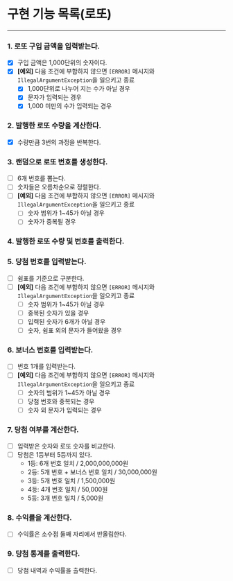 # 구현 기능 목록(로또)

---

### 1. 로또 구입 금액을 입력받는다.
- [x] 구입 금액은 1,000단위의 숫자이다.
- [x] **[예외]** 다음 조건에 부합하지 않으면 `[ERROR]` 메시지와 `IllegalArgumentException`을 일으키고 종료
  - [x] 1,000단위로 나누어 지는 수가 아닐 경우
  - [x] 문자가 입력되는 경우
  - [x] 1,000 미만의 수가 입력되는 경우

### 2. 발행한 로또 수량을 계산한다.
- [x] 수량만큼 3번의 과정을 반복한다.

### 3. 랜덤으로 로또 번호를 생성한다.
- [ ] 6개 번호를 뽑는다.
- [ ] 숫자들은 오름차순으로 정렬한다.
- [ ] **[예외]** 다음 조건에 부합하지 않으면 `[ERROR]` 메시지와 `IllegalArgumentException`을 일으키고 종료
  - [ ] 숫자 범위가 1~45가 아닐 경우
  - [ ] 숫자가 중복될 경우

### 4. 발행한 로또 수량 및 번호를 출력한다. 

### 5. 당첨 번호를 입력받는다.
- [ ] 쉼표를 기준으로 구분한다.
- [ ] **[예외]** 다음 조건에 부합하지 않으면 `[ERROR]` 메시지와 `IllegalArgumentException`을 일으키고 종료
  - [ ] 숫자 범위가 1~45가 아닐 경우
  - [ ] 중복된 숫자가 있을 경우
  - [ ] 입력된 숫자가 6개가 아닐 경우
  - [ ] 숫자, 쉼표 외의 문자가 들어왔을 경우

### 6. 보너스 번호를 입력받는다.
- [ ] 번호 1개를 입력받는다.
- [ ] **[예외]** 다음 조건에 부합하지 않으면 `[ERROR]` 메시지와 `IllegalArgumentException`을 일으키고 종료
  - [ ] 숫자의 범위가 1~45가 아닐 경우
  - [ ] 당첨 번호와 중복되는 경우
  - [ ] 숫자 외 문자가 입력되는 경우

### 7. 당첨 여부를 계산한다.
- [ ] 입력받은 숫자와 로또 숫자를 비교한다.
- [ ] 당첨은 1등부터 5등까지 있다.
    - 1등: 6개 번호 일치 / 2,000,000,000원
    - 2등: 5개 번호 + 보너스 번호 일치 / 30,000,000원
    - 3등: 5개 번호 일치 / 1,500,000원
    - 4등: 4개 번호 일치 / 50,000원
    - 5등: 3개 번호 일치 / 5,000원

### 8. 수익률을 계산한다.
- [ ] 수익률은 소수점 둘째 자리에서 반올림한다.

### 9. 당첨 통계를 출력한다.
- [ ] 당첨 내역과 수익률을 출력한다.